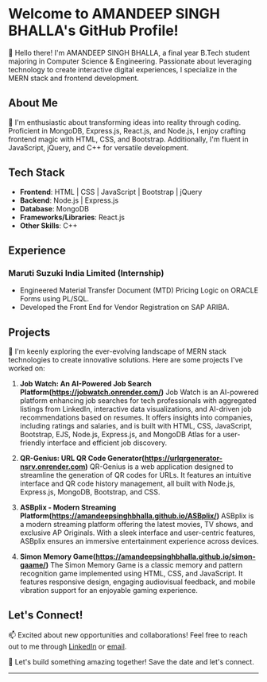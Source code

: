 # Welcome to AMANDEEP SINGH BHALLA's GitHub Profile!

👋 Hello there! I'm AMANDEEP SINGH BHALLA, a final year B.Tech student majoring in Computer Science & Engineering. Passionate about leveraging technology to create interactive digital experiences, I specialize in the MERN stack and frontend development.

## About Me

🚀 I'm enthusiastic about transforming ideas into reality through coding. Proficient in MongoDB, Express.js, React.js, and Node.js, I enjoy crafting frontend magic with HTML, CSS, and Bootstrap. Additionally, I'm fluent in JavaScript, jQuery, and C++ for versatile development.

## Tech Stack

- **Frontend**: HTML | CSS | JavaScript | Bootstrap | jQuery
- **Backend**: Node.js | Express.js
- **Database**: MongoDB
- **Frameworks/Libraries**: React.js
- **Other Skills**: C++

## Experience

### Maruti Suzuki India Limited (Internship)

- Engineered Material Transfer Document (MTD) Pricing Logic on ORACLE Forms using PL/SQL.
- Developed the Front End for Vendor Registration on SAP ARIBA.

## Projects

🔭 I'm keenly exploring the ever-evolving landscape of MERN stack technologies to create innovative solutions. Here are some projects I've worked on:

1. **Job Watch: An AI-Powered Job Search Platform(https://jobwatch.onrender.com/)**
   Job Watch is an AI-powered platform enhancing job searches for tech professionals with aggregated listings from LinkedIn, interactive data visualizations, and AI-driven job recommendations based on resumes. It offers insights into companies, including ratings and salaries, and is built with HTML, CSS, JavaScript, Bootstrap, EJS, Node.js, Express.js, and MongoDB Atlas for a user-friendly interface and efficient job discovery.

2. **QR-Genius: URL QR Code Generator(https://urlqrgenerator-nsrv.onrender.com)**
   QR-Genius is a web application designed to streamline the generation of QR codes for URLs. It features an intuitive interface and QR code history management, all built with Node.js, Express.js, MongoDB, Bootstrap, and CSS.

3. **ASBplix - Modern Streaming Platform(https://amandeepsinghbhalla.github.io/ASBplix/)**
   ASBplix is a modern streaming platform offering the latest movies, TV shows, and exclusive AP Originals. With a sleek interface and user-centric features, ASBplix ensures an immersive entertainment experience across devices.

4. **Simon Memory Game(https://amandeepsinghbhalla.github.io/simon-gaame/)**
   The Simon Memory Game is a classic memory and pattern recognition game implemented using HTML, CSS, and JavaScript. It features responsive design, engaging audiovisual feedback, and mobile vibration support for an enjoyable gaming experience.


## Let's Connect!

📫 Excited about new opportunities and collaborations! Feel free to reach out to me through [LinkedIn](https://www.linkedin.com/in/amandeep-singh-bhalla-03764b245/) or [email](mailto:singhbhallaa@gmail.com).


🌟 Let's build something amazing together! Save the date and let's connect.

---

<!---
AMANDEEPSINGHBHALLA/AMANDEEPSINGHBHALLA is a ✨ special ✨ repository because its `README.md` (this file) appears on your GitHub profile.
You can click the Preview link to take a look at your changes.
--->
